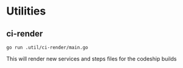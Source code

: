 # Utilities

## ci-render

```
go run .util/ci-render/main.go
```

This will render new services and steps files for the codeship builds